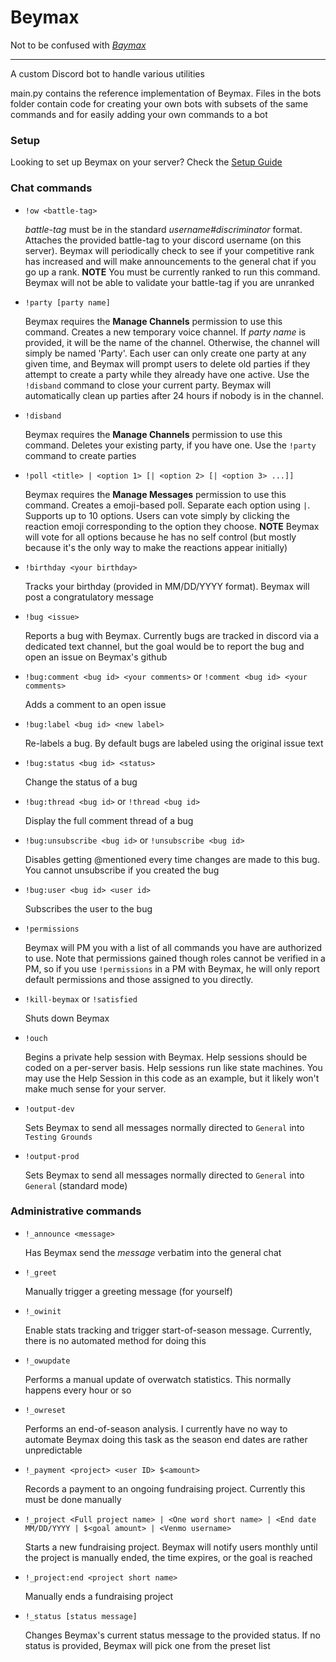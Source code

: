 # Beymax

Not to be confused with _[Baymax](https://en.wikipedia.org/wiki/Baymax)_

---

A custom Discord bot to handle various utilities

main.py contains the reference implementation of Beymax. Files in the bots folder
contain code for creating your own bots with subsets of the same commands and for
easily adding your own commands to a bot

### Setup

Looking to set up Beymax on your server? Check the [Setup Guide](https://github.com/agraubert/Beymax/blob/master/INSTALL.md)

### Chat commands

* `!ow <battle-tag>`

  _battle-tag_ must be in the standard _username#discriminator_ format.
  Attaches the provided battle-tag to your discord username (on this server).
  Beymax will periodically check to see if your competitive rank has increased
  and will make announcements to the general chat if you go up a rank.
  **NOTE** You must be currently ranked to run this command.  Beymax will not
  be able to validate your battle-tag if you are unranked

* `!party [party name]`

  Beymax requires the **Manage Channels** permission to use this command.
  Creates a new temporary voice channel.  If _party name_ is provided, it will
  be the name of the channel.  Otherwise, the channel will simply be named 'Party'.
  Each user can only create one party at any given time, and Beymax will prompt
  users to delete old parties if they attempt to create a party while they already
  have one active. Use the `!disband` command to close your current party.
  Beymax will automatically clean up parties after 24 hours if nobody is in the channel.

* `!disband`

  Beymax requires the **Manage Channels** permission to use this command.
  Deletes your existing party, if you have one.  Use the `!party` command to
  create parties

* `!poll <title> | <option 1> [| <option 2> [| <option 3> ...]]`

  Beymax requires the **Manage Messages** permission to use this command.
  Creates a emoji-based poll. Separate each option using `|`. Supports up to 10
  options. Users can vote simply by clicking the reaction emoji corresponding to
  the option they choose. **NOTE** Beymax will vote for all options because he has
  no self control (but mostly because it's the only way to make the reactions
  appear initially)

* `!birthday <your birthday>`

  Tracks your birthday (provided in MM/DD/YYYY format). Beymax will post a congratulatory
  message

* `!bug <issue>`

  Reports a bug with Beymax. Currently bugs are tracked in discord via a dedicated
  text channel, but the goal would be to report the bug and open an issue on Beymax's
  github

* `!bug:comment <bug id> <your comments>` or `!comment <bug id> <your comments>`

  Adds a comment to an open issue

* `!bug:label <bug id> <new label>`

  Re-labels a bug. By default bugs are labeled using the original issue text

* `!bug:status <bug id> <status>`

  Change the status of a bug

* `!bug:thread <bug id>` or `!thread <bug id>`

  Display the full comment thread of a bug

* `!bug:unsubscribe <bug id>` or `!unsubscribe <bug id>`

  Disables getting \@mentioned every time changes are made to this bug. You cannot
  unsubscribe if you created the bug

* `!bug:user <bug id> <user id>`

  Subscribes the user to the bug

* `!permissions`

  Beymax will PM you with a list of all commands you have are authorized to use.
  Note that permissions gained though roles cannot be verified in a PM, so if you
  use `!permissions` in a PM with Beymax, he will only report default permissions
  and those assigned to you directly.

* `!kill-beymax` or `!satisfied`

  Shuts down Beymax

* `!ouch`

  Begins a private help session with Beymax.  Help sessions should be coded on a
  per-server basis. Help sessions run like state machines. You may use the Help
  Session in this code as an example, but it likely won't make much sense for your
  server.

* `!output-dev`

  Sets Beymax to send all messages normally directed to `General` into `Testing Grounds`

* `!output-prod`

  Sets Beymax to send all messages normally directed to `General` into `General`
  (standard mode)

### Administrative commands

* `!_announce <message>`

  Has Beymax send the _message_ verbatim into the general chat

* `!_greet`

  Manually trigger a greeting message (for yourself)

* `!_owinit`

  Enable stats tracking and trigger start-of-season message. Currently, there is
  no automated method for doing this

* `!_owupdate`

  Performs a manual update of overwatch statistics. This normally happens every
  hour or so

* `!_owreset`

  Performs an end-of-season analysis. I currently have no way to automate Beymax
  doing this task as the season end dates are rather unpredictable

* `!_payment <project> <user ID> $<amount>`

  Records a payment to an ongoing fundraising project.  Currently this must be done
  manually

* `!_project <Full project name> | <One word short name> | <End date MM/DD/YYYY | $<goal amount> | <Venmo username>`

  Starts a new fundraising project. Beymax will notify users monthly until the project
  is manually ended, the time expires, or the goal is reached

* `!_project:end <project short name>`

  Manually ends a fundraising project

* `!_status [status message]`

  Changes Beymax's current status message to the provided status. If no status is provided,
  Beymax will pick one from the preset list

